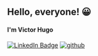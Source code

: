 ## Hello, everyone! :grinning:
#### I'm Victor Hugo

[![LinkedIn Badge](https://img.shields.io/badge/-LinkedIn-0077B5?style=for-the-badge&logo=linkedin&logoColor=white&link=https://www.linkedin.com/in/victorhugomdl/)](https://www.linkedin.com/in/victorhugomdl/)
[![github](https://img.shields.io/badge/-GitHub-000000?style=for-the-badge&logo=GitHub&logoColor=white&link=https://github.com/vhdmdls4/)](https://github.com/vhdmdls4/)


